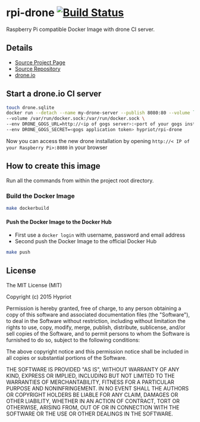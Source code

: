 # rpi-drone [![Build Status](http://armbuilder2.hypriot.com/api/badge/github.com/hypriot/rpi-drone/status.svg?branch=master)](http://armbuilder.hypriot.com/github.com/hypriot/rpi-drone)

Raspberry Pi compatible Docker Image with drone CI server.

## Details
- [Source Project Page](https://github.com/hypriot)
- [Source Repository](https://github.com/hypriot/rpi-drone)
- [drone.io](https://github.com/drone/drone)

## Start a drone.io CI server
```bash
touch drone.sqlite
docker run --detach --name my-drone-server --publish 8080:80 --volume `pwd`/drone.sqlite:/drone.sqlite \
--volume /var/run/docker.sock:/var/run/docker.sock \
--env DRONE_GOGS_URL=http://<ip of gogs server>:<port of your gogs installation> \
--env DRONE_GOGS_SECRET=<gogs application token> hypriot/rpi-drone
```
Now you can access the new drone installation by opening `http://< IP of your Raspberry Pi>:8080` in your browser

## How to create this image

Run all the commands from within the project root directory.

### Build the Docker Image
```bash
make dockerbuild
```

#### Push the Docker Image to the Docker Hub
* First use a `docker login` with username, password and email address
* Second push the Docker Image to the official Docker Hub

```bash
make push
```

## License

The MIT License (MIT)

Copyright (c) 2015 Hypriot

Permission is hereby granted, free of charge, to any person obtaining a copy
of this software and associated documentation files (the "Software"), to deal
in the Software without restriction, including without limitation the rights
to use, copy, modify, merge, publish, distribute, sublicense, and/or sell
copies of the Software, and to permit persons to whom the Software is
furnished to do so, subject to the following conditions:

The above copyright notice and this permission notice shall be included in all
copies or substantial portions of the Software.

THE SOFTWARE IS PROVIDED "AS IS", WITHOUT WARRANTY OF ANY KIND, EXPRESS OR
IMPLIED, INCLUDING BUT NOT LIMITED TO THE WARRANTIES OF MERCHANTABILITY,
FITNESS FOR A PARTICULAR PURPOSE AND NONINFRINGEMENT. IN NO EVENT SHALL THE
AUTHORS OR COPYRIGHT HOLDERS BE LIABLE FOR ANY CLAIM, DAMAGES OR OTHER
LIABILITY, WHETHER IN AN ACTION OF CONTRACT, TORT OR OTHERWISE, ARISING FROM,
OUT OF OR IN CONNECTION WITH THE SOFTWARE OR THE USE OR OTHER DEALINGS IN THE
SOFTWARE.
